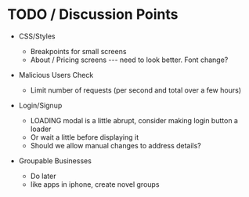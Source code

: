 # TODO / Discussion Points


- CSS/Styles
    - Breakpoints for small screens
    - About / Pricing screens --- need to look better. Font change?

- Malicious Users Check
    - Limit number of requests (per second and total over a few hours)

- Login/Signup
    - LOADING modal is a little abrupt, consider making login button a loader
    - Or wait a little before displaying it
    - Should we allow manual changes to address details?

- Groupable Businesses
    - Do later
    - like apps in iphone, create novel groups

